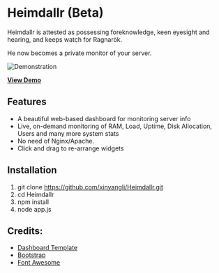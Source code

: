 # Heimdallr (Beta)

Heimdallr is attested as possessing foreknowledge, keen eyesight and hearing, and keeps watch for Ragnarök.

He now becomes a private monitor of your server.

![Demonstration](http://static2.wikia.nocookie.net/__cb20131115005140/disney/images/e/ef/Heimdall2-Thor.jpg)

[**View Demo**](http://eve.xiaohuoban.me:3000)

## Features
* A beautiful web-based dashboard for monitoring server info
* Live, on-demand monitoring of RAM, Load, Uptime, Disk Allocation, Users and many more system stats
* No need of Nginx/Apache.
* Click and drag to re-arrange widgets

## Installation

1. git clone https://github.com/xinyangli/Heimdallr.git
2. cd Heimdallr
3. npm install
4. node app.js

## Credits:
* [Dashboard Template](http://www.egrappler.com/templatevamp-free-twitter-bootstrap-admin-template/)
* [Bootstrap](http://getbootstrap.com)
* [Font Awesome](http://fontawesome.io/)

